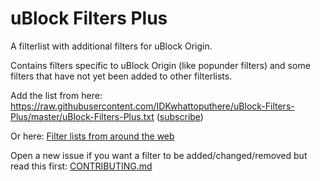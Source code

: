 # uBlock Filters Plus
A filterlist with additional filters for uBlock Origin.

Contains filters specific to uBlock Origin (like popunder filters) and some filters that have not yet been added to other filterlists.

Add the list from here: https://raw.githubusercontent.com/IDKwhattoputhere/uBlock-Filters-Plus/master/uBlock-Filters-Plus.txt ([subscribe](https://subscribe.adblockplus.org/?location=https://raw.githubusercontent.com/IDKwhattoputhere/uBlock-Filters-Plus/master/uBlock-Filters-Plus.txt&title=uBlock%20Filters%20%2B))

Or here: [Filter lists from around the web](https://github.com/gorhill/uBlock/wiki/Filter-lists-from-around-the-web#external-filter-lists-of-interest)

Open a new issue if you want a filter to be added/changed/removed but read this first: [CONTRIBUTING.md](https://github.com/IDKwhattoputhere/uBlock-Filters-Plus/blob/master/CONTRIBUTING.md)
